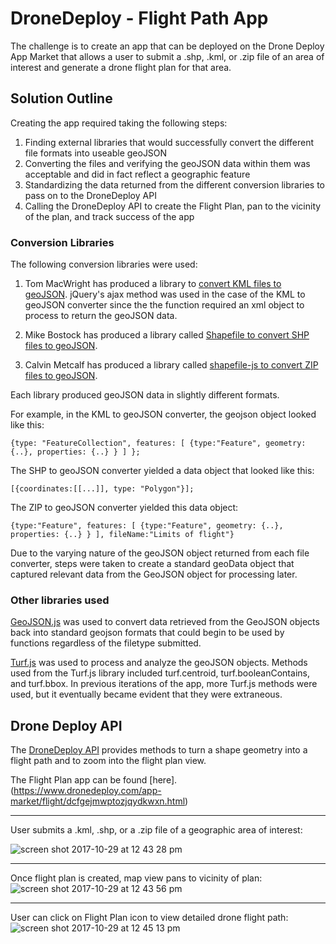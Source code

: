 # DroneDeploy - Flight Path App

The challenge is to create an app that can be deployed on the Drone Deploy App Market that allows a user to submit a .shp, .kml, or .zip file of an area of interest and generate a drone flight plan for that area.

## Solution Outline

Creating the app required taking the following steps:  

  1) Finding external libraries that would successfully convert the different file formats into useable geoJSON
  2) Converting the files and verifying the geoJSON data within them was acceptable and did in fact reflect a geographic feature
  3) Standardizing the data returned from the different conversion libraries to pass on to the DroneDeploy API
  4) Calling the DroneDeploy API to create the Flight Plan, pan to the vicinity of the plan, and track success of the app

### Conversion Libraries

The following conversion libraries were used:

  1) Tom MacWright has produced a library to [convert KML files to geoJSON](https://github.com/mapbox/togeojson).  jQuery's ajax method was used in the case of the KML to geoJSON converter since the the function required an xml object to process to return the geoJSON data.

  2) Mike Bostock has produced a library called [Shapefile to convert SHP files to geoJSON](https://github.com/mbostock/shapefile).


  3) Calvin Metcalf has produced a library called [shapefile-js to convert ZIP files to geoJSON](https://github.com/calvinmetcalf/shapefile-js).

Each library produced geoJSON data in slightly different formats.  

  For example, in the KML to geoJSON converter, the geojson object looked like this:

    {type: "FeatureCollection", features: [ {type:"Feature", geometry: {..}, properties: {..} } ] };


  The SHP to geoJSON converter yielded a data object that looked like this:

    [{coordinates:[[...]], type: "Polygon"}];

  The ZIP to geoJSON converter yielded this data object:

    {type:"Feature", features: [ {type:"Feature", geometry: {..}, properties: {..} } ], fileName:"Limits of flight"}

Due to the varying nature of the geoJSON object returned from each file converter, steps were taken to create a standard geoData object that captured relevant data from the GeoJSON object for processing later.

### Other libraries used

[GeoJSON.js](https://github.com/caseycesari/geojson.js) was used to convert data retrieved from the GeoJSON objects back into standard geojson formats that could begin to be used by functions regardless of the filetype submitted.

[Turf.js](http://turfjs.org/getting-started/) was used to process and analyze the geoJSON objects.  Methods used from the Turf.js library included turf.centroid, turf.booleanContains, and turf.bbox.  In previous iterations of the app, more Turf.js methods were used, but it eventually became evident that they were extraneous.

## Drone Deploy API

The [DroneDeploy API](https://dronedeploy.gitbooks.io/dronedeploy-apps/) provides methods to turn a shape geometry into a flight path and to zoom into the flight plan view. 

The Flight Plan app can be found [here].(https://www.dronedeploy.com/app-market/flight/dcfgejmwptozjqydkwxn.html)


<hr>
User submits a .kml, .shp, or a .zip file of a geographic area of interest:

![screen shot 2017-10-29 at 12 43 28 pm](https://user-images.githubusercontent.com/12532173/32150642-c77443c6-bcd2-11e7-953b-04dced4b4c06.png)
<hr>

Once flight plan is created, map view pans to vicinity of plan:
![screen shot 2017-10-29 at 12 43 56 pm](https://user-images.githubusercontent.com/12532173/32150481-b82dd50a-bcd0-11e7-8e94-86ed7c3d955b.png)
<hr>

User can click on Flight Plan icon to view detailed drone flight path:
![screen shot 2017-10-29 at 12 45 13 pm](https://user-images.githubusercontent.com/12532173/32150403-8644a880-bccf-11e7-932f-8949be44de70.png)

